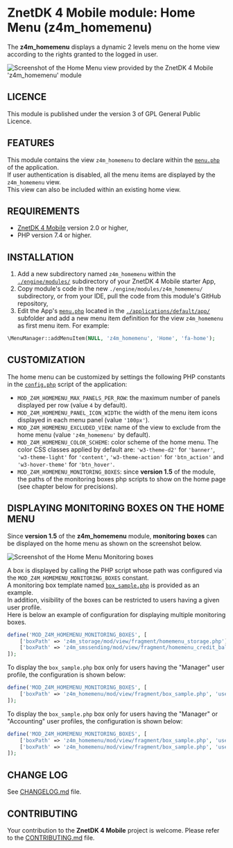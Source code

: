 # ZnetDK 4 Mobile module: Home Menu (z4m_homemenu)
The **z4m_homemenu** displays a dynamic 2 levels menu on the home view according
to the rights granted to the logged in user.

![Screenshot of the Home Menu view provided by the ZnetDK 4 Mobile 'z4m_homemenu' module](https://mobile.znetdk.fr/applications/default/public/images/modules/z4m_homemenu/screenshot.png?v1.1)
## LICENCE
This module is published under the version 3 of GPL General Public Licence.

## FEATURES
This module contains the view `z4m_homemenu` to declare within the
[`menu.php`](/../../../znetdk4mobile/blob/master/applications/default/app/menu.php) of the
application.  
If user authentication is disabled, all the menu items are displayed by the
`z4m_homemenu` view.   
This view can also be included within an existing home view.

## REQUIREMENTS
- [ZnetDK 4 Mobile](/../../../znetdk4mobile) version 2.0 or higher,
- PHP version 7.4 or higher.

## INSTALLATION
1. Add a new subdirectory named `z4m_homemenu` within the
[`./engine/modules/`](/../../../znetdk4mobile/tree/master/engine/modules/) subdirectory of your
ZnetDK 4 Mobile starter App,
2. Copy module's code in the new `./engine/modules/z4m_homemenu/` subdirectory,
or from your IDE, pull the code from this module's GitHub repository,
3. Edit the App's [`menu.php`](/../../../znetdk4mobile/blob/master/applications/default/app/menu.php)
located in the [`./applications/default/app/`](/../../../znetdk4mobile/tree/master/applications/default/app/)
subfolder and add a new menu item definition for the view `z4m_homemenu` as first menu item.
For example:  
```php
\MenuManager::addMenuItem(NULL, 'z4m_homemenu', 'Home', 'fa-home');
```

## CUSTOMIZATION
The home menu can be customized by settings the following PHP constants in the [`config.php`](/../../../znetdk4mobile/blob/master/applications/default/app/config.php) script of the application:
- `MOD_Z4M_HOMEMENU_MAX_PANELS_PER_ROW`: the maximum number of panels displayed per row (value `4` by default).
- `MOD_Z4M_HOMEMENU_PANEL_ICON_WIDTH`: the width of the menu item icons displayed in each menu panel (value `'100px'`).
- `MOD_Z4M_HOMEMENU_EXCLUDED_VIEW`: name of the view to exclude from the home menu (value `'z4m_homemenu'` by default).
- `MOD_Z4M_HOMEMENU_COLOR_SCHEME`: color scheme of the home menu. The color CSS classes applied by default are: `'w3-theme-d2'` for `'banner'`, `'w3-theme-light'` for `'content'`, `'w3-theme-action'` for `'btn_action'` and `'w3-hover-theme'` for `'btn_hover'`.
- `MOD_Z4M_HOMEMENU_MONITORING_BOXES`: since **version 1.5** of the module, the paths of the monitoring boxes php scripts to show on the home page (see chapter below for precisions).

## DISPLAYING MONITORING BOXES ON THE HOME MENU
Since **version 1.5** of the **z4m_homemenu** module, **monitoring boxes** can be displayed on the home menu as shown on the screenshot below.

![Screenshot of the Home Menu Monitoring boxes](https://mobile.znetdk.fr/applications/default/public/images/modules/z4m_homemenu/screenshot2.png?v1.1)

A box is displayed by calling the PHP script whose path was configured via the `MOD_Z4M_HOMEMENU_MONITORING_BOXES` constant.  
A monitoring box template named [`box_sample.php`](mod/view/fragment/box_sample.php) is provided as an example.  
In addition, visibility of the boxes can be restricted to users having a given user profile.  
Here is below an example of configuration for displaying multiple monitoring boxes.  
```php
define('MOD_Z4M_HOMEMENU_MONITORING_BOXES', [
    ['boxPath' => 'z4m_storage/mod/view/fragment/homemenu_storage.php'],
    ['boxPath' => 'z4m_smssending/mod/view/fragment/homemenu_credit_balance.php']
]);
```
To display the `box_sample.php` box only for users having the "Manager" user profile, the configuration is shown below:  
```php
define('MOD_Z4M_HOMEMENU_MONITORING_BOXES', [
    ['boxPath' => 'z4m_homemenu/mod/view/fragment/box_sample.php', 'userProfile' => 'Manager']
]);
```
To display the `box_sample.php` box only for users having the "Manager" or "Accounting" user profiles, the configuration is shown below:  
```php
define('MOD_Z4M_HOMEMENU_MONITORING_BOXES', [
    ['boxPath' => 'z4m_homemenu/mod/view/fragment/box_sample.php', 'userProfile' => 'Manager'],
    ['boxPath' => 'z4m_homemenu/mod/view/fragment/box_sample.php', 'userProfile' => 'Accounting']
]);
```

## CHANGE LOG
See [CHANGELOG.md](CHANGELOG.md) file.

## CONTRIBUTING
Your contribution to the **ZnetDK 4 Mobile** project is welcome. Please refer to the [CONTRIBUTING.md](https://github.com/pascal-martinez/znetdk4mobile/blob/master/CONTRIBUTING.md) file.
